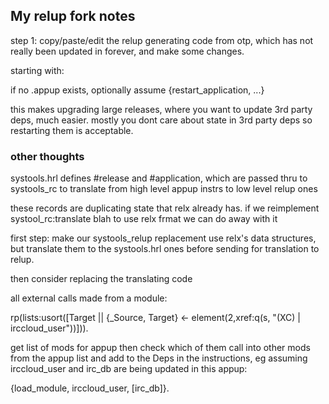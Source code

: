 ## My relup fork notes

step 1:
copy/paste/edit the relup generating code from otp, which has not really
been updated in forever, and make some changes.

starting with:

if no .appup exists, optionally assume {restart_application, ...}

this makes upgrading large releases, where you want to update 3rd party
deps, much easier. mostly you dont care about state in 3rd party deps so
restarting them is acceptable.


### other thoughts

systools.hrl defines #release and #application, which are passed thru to
systools_rc to translate from high level appup instrs to low level relup
ones

these records are duplicating state that relx already has. if we
reimplement systool_rc:translate blah to use relx frmat we can do away
with it

first step: make our systools_relup replacement use relx's data
structures, but translate them to the systools.hrl ones before sending
for translation to relup.

then consider replacing the translating code


all external calls made from a module:

rp(lists:usort([Target || {_Source, Target} <- element(2,xref:q(s, "(XC)
| irccloud_user"))])).

get list of mods for appup then check which of them call into other mods
from the appup list and add to the Deps in the instructions, eg assuming
irccloud_user and irc_db are being updated in this appup:

{load_module, irccloud_user, [irc_db]}.
